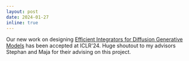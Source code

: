 ```yaml
---
layout: post
date: 2024-01-27
inline: true
---
```


Our new work on designing [Efficient Integrators for Diffusion Generative Models](https://arxiv.org/abs/2310.07894) has been accepted at ICLR'24. Huge shoutout to my advisors Stephan and Maja for their advising on this project.